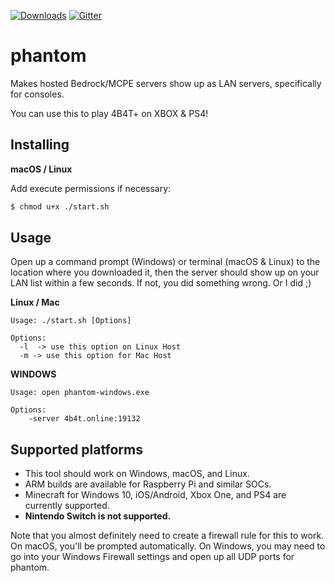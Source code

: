 [![Downloads](https://img.shields.io/github/downloads/Legit4K/phantom/total)](https://github.com/Legit4K/phantom/releases) [![Gitter](https://badges.gitter.im/phantom-minecraft/community.svg)](https://gitter.im/phantom-minecraft/community?utm_source=badge&utm_medium=badge&utm_campaign=pr-badge)

# phantom

Makes hosted Bedrock/MCPE servers show up as LAN servers, specifically for consoles.

You can use this to play 4B4T+ on XBOX & PS4!

## Installing

**macOS / Linux**

Add execute permissions if necessary:

```bash
$ chmod u+x ./start.sh
```

## Usage

Open up a command prompt (Windows) or terminal (macOS & Linux) to the location
where you downloaded it, then the server should show up on your LAN list within
a few seconds. If not, you did something wrong. Or I did ;)

**Linux / Mac**

```
Usage: ./start.sh [Options]

Options:
  -l  -> use this option on Linux Host
  -m -> use this option for Mac Host
```
**WINDOWS**
```
Usage: open phantom-windows.exe

Options:
	-server 4b4t.online:19132
```

## Supported platforms

- This tool should work on Windows, macOS, and Linux.
- ARM builds are available for Raspberry Pi and similar SOCs.
- Minecraft for Windows 10, iOS/Android, Xbox One, and PS4 are currently supported.
- **Nintendo Switch is not supported.**

Note that you almost definitely need to create a firewall rule for this to work.
On macOS, you'll be prompted automatically. On Windows, you may need to go into
your Windows Firewall settings and open up all UDP ports for phantom.
